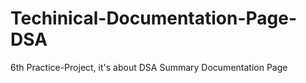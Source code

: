 # Techinical-Documentation-Page-DSA
6th Practice-Project, it's about DSA Summary Documentation Page
